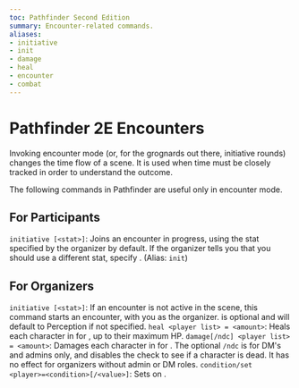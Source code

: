 ```yaml
---
toc: Pathfinder Second Edition
summary: Encounter-related commands.
aliases:
- initiative
- init
- damage
- heal
- encounter
- combat
---
```

# Pathfinder 2E Encounters

Invoking encounter mode (or, for the grognards out there, initiative rounds) changes the time flow of a scene. It is used when time must be closely tracked in order to understand the outcome.

The following commands in Pathfinder are useful only in encounter mode.

## For Participants

`initiative [<stat>]`: Joins an encounter in progress, using the stat specified by the organizer by default. If the organizer tells you that you should use a different stat, specify <stat>. (Alias: `init`)


## For Organizers

`initiative [<stat>]`: If an encounter is not active in the scene, this command starts an encounter, with you as the organizer. <stat> is optional and will default to Perception if not specified.
`heal <player list> = <amount>`: Heals each character in <player list> for <amount>, up to their maximum HP.
`damage[/ndc] <player list> = <amount>`: Damages each character in <player list> for <amount>. The optional `/ndc` is for DM's and admins only, and disables the check to see if a character is dead. It has no effect for organizers without admin or DM roles.
`condition/set <player>=<condition>[/<value>]`: Sets <condition> on <player>.

